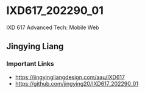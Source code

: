 # IXD617_202290_01
IXD 617 Advanced Tech: Mobile Web

## Jingying Liang

### Important Links
- https://jingyingliangdesign.com/aau/IXD617
- https://github.com/jingying20/IXD617_202290_01


